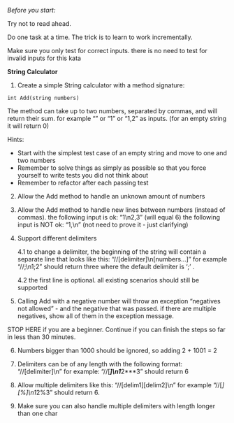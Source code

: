 _Before you start:_

Try not to read ahead.

Do one task at a time. The trick is to learn to work incrementally.

Make sure you only test for correct inputs. there is no need to test for invalid inputs for this kata

**String Calculator**

1. Create a simple String calculator with a method signature:

`int Add(string numbers)`

The method can take up to two numbers, separated by commas, and will return their sum.
for example “” or “1” or “1,2” as inputs.
(for an empty string it will return 0)

Hints:
- Start with the simplest test case of an empty string and move to one and two numbers
- Remember to solve things as simply as possible so that you force yourself to write tests you did not think about
- Remember to refactor after each passing test
 
2. Allow the Add method to handle an unknown amount of numbers
 

3. Allow the Add method to handle new lines between numbers (instead of commas).
the following input is ok: “1\n2,3” (will equal 6)
the following input is NOT ok: “1,\n” (not need to prove it - just clarifying)
  

4. Support different delimiters

   4.1 to change a delimiter, the beginning of the string will contain a separate line that looks like this: “//[delimiter]\n[numbers…]” for example “//;\n1;2” should return three where the default delimiter is ‘;’ .
   
   4.2 the first line is optional. all existing scenarios should still be supported
  

5. Calling Add with a negative number will throw an exception “negatives not allowed” - and the negative that was passed.
   if there are multiple negatives, show all of them in the exception message.
  
STOP HERE if you are a beginner. Continue if you can finish the steps so far in less than 30 minutes.
  
6. Numbers bigger than 1000 should be ignored, so adding 2 + 1001 = 2
  

7. Delimiters can be of any length with the following format: “//[delimiter]\n” for example: “//[***]\n1***2***3” should return 6
  

8. Allow multiple delimiters like this: “//[delim1][delim2]\n” for example “//[*][%]\n1*2%3” should return 6.
  

9. Make sure you can also handle multiple delimiters with length longer than one char